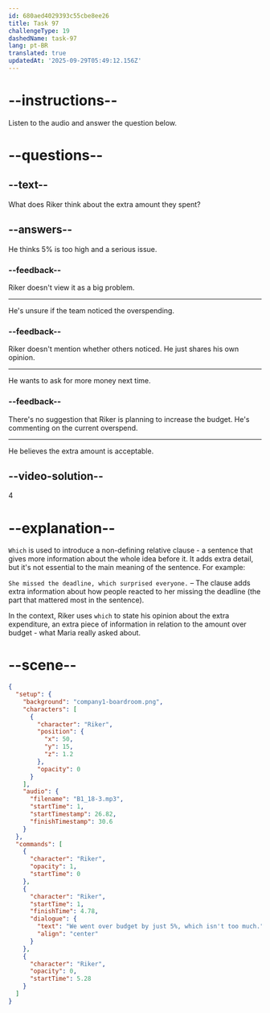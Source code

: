 ```yaml
---
id: 680aed4029393c55cbe8ee26
title: Task 97
challengeType: 19
dashedName: task-97
lang: pt-BR
translated: true
updatedAt: '2025-09-29T05:49:12.156Z'
---
```


<!-- (Audio) Riker: We went over budget by just 5%, which isn't too much. -->

# --instructions--

Listen to the audio and answer the question below.

# --questions--

## --text--

What does Riker think about the extra amount they spent?

## --answers--

He thinks 5% is too high and a serious issue.

### --feedback--

Riker doesn't view it as a big problem.

---

He's unsure if the team noticed the overspending.

### --feedback--

Riker doesn't mention whether others noticed. He just shares his own opinion.

---

He wants to ask for more money next time.

### --feedback--

There's no suggestion that Riker is planning to increase the budget. He's commenting on the current overspend.

---

He believes the extra amount is acceptable.

## --video-solution--

4

# --explanation--

`Which` is used to introduce a non-defining relative clause - a sentence that gives more information about the whole idea before it. It adds extra detail, but it's not essential to the main meaning of the sentence. For example:

`She missed the deadline, which surprised everyone.` – The clause adds extra information about how people reacted to her missing the deadline (the part that mattered most in the sentence).

In the context, Riker uses `which` to state his opinion about the extra expenditure, an extra piece of information in relation to the amount over budget - what Maria really asked about.

# --scene--

```json
{
  "setup": {
    "background": "company1-boardroom.png",
    "characters": [
      {
        "character": "Riker",
        "position": {
          "x": 50,
          "y": 15,
          "z": 1.2
        },
        "opacity": 0
      }
    ],
    "audio": {
      "filename": "B1_18-3.mp3",
      "startTime": 1,
      "startTimestamp": 26.82,
      "finishTimestamp": 30.6
    }
  },
  "commands": [
    {
      "character": "Riker",
      "opacity": 1,
      "startTime": 0
    },
    {
      "character": "Riker",
      "startTime": 1,
      "finishTime": 4.78,
      "dialogue": {
        "text": "We went over budget by just 5%, which isn't too much.",
        "align": "center"
      }
    },
    {
      "character": "Riker",
      "opacity": 0,
      "startTime": 5.28
    }
  ]
}
```
